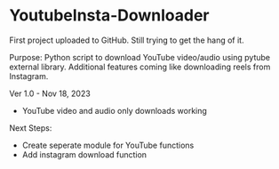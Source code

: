 # YoutubeInsta-Downloader
First project uploaded to GitHub. Still trying to get the hang of it.

Purpose:
Python script to download YouTube video/audio using pytube external library. Additional features coming like downloading reels from Instagram.

Ver 1.0 - Nov 18, 2023
- YouTube video and audio only downloads working

Next Steps:
- Create seperate module for YouTube functions
- Add instagram download function

